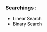 ### Searchings :

- <a href="https://github.com/arnabpal2022/DSA-Collection/tree/main/Arrays" style="background-color:#FFFFFF;color:#000000;text-decoration:none"> Linear Search </a>
- <a href="https://github.com/arnabpal2022/DSA-Collection/tree/main/Arrays" style="background-color:#FFFFFF;color:#000000;text-decoration:none"> Binary Search </a>
